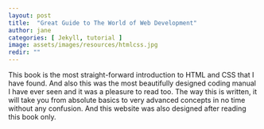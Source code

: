 ```yaml
---
layout: post
title:  "Great Guide to The World of Web Development"
author: jane
categories: [ Jekyll, tutorial ]
image: assets/images/resources/htmlcss.jpg
redir: ""
---
```


This book is the most straight-forward introduction to HTML and CSS that I have found.
And also this was the most beautifully designed coding manual I have ever seen and it was a pleasure to read too.
The way this is written, it will take you from absolute basics to very advanced concepts in no time without any confusion. And this website was also designed after reading this book only.

